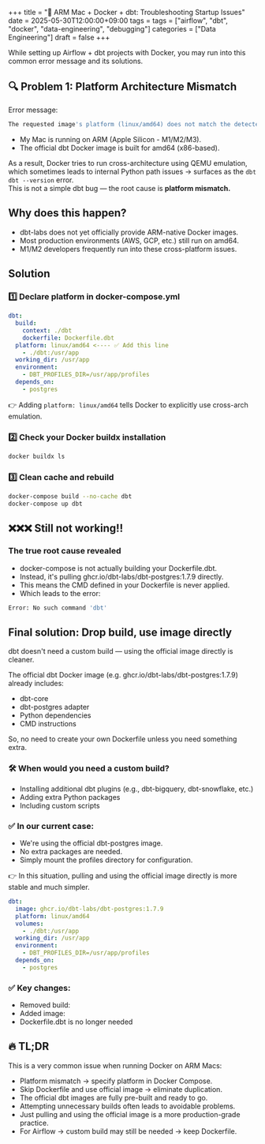 +++
title = "🔧 ARM Mac + Docker + dbt: Troubleshooting Startup Issues"
date = 2025-05-30T12:00:00+09:00
tags = tags = ["airflow", "dbt", "docker", "data-engineering", "debugging"]
categories = ["Data Engineering"]
draft = false
+++

While setting up Airflow + dbt projects with Docker, you may run into this common error message and its solutions.

## 🔍 Problem 1: Platform Architecture Mismatch

Error message:
```bash
The requested image's platform (linux/amd64) does not match the detected host platform (linux/arm64/v8)
```

- My Mac is running on ARM (Apple Silicon - M1/M2/M3).
- The official dbt Docker image is built for amd64 (x86-based).

As a result, Docker tries to run cross-architecture using QEMU emulation, which sometimes leads to internal Python path issues → surfaces as the `dbt dbt --version` error.  
This is not a simple dbt bug — the root cause is **platform mismatch.**

## Why does this happen?
- dbt-labs does not yet officially provide ARM-native Docker images.
- Most production environments (AWS, GCP, etc.) still run on amd64.
- M1/M2 developers frequently run into these cross-platform issues.

## Solution


### 1️⃣ Declare platform in docker-compose.yml

```yaml
dbt:
  build:
    context: ./dbt
    dockerfile: Dockerfile.dbt
  platform: linux/amd64 <---- ✅ Add this line
    - ./dbt:/usr/app
  working_dir: /usr/app
  environment:
    - DBT_PROFILES_DIR=/usr/app/profiles
  depends_on:
    - postgres

```
👉 Adding `platform: linux/amd64` tells Docker to explicitly use cross-arch emulation.

### 2️⃣ Check your Docker buildx installation
```bash
docker buildx ls
```

### 3️⃣ Clean cache and rebuild 
```bash
docker-compose build --no-cache dbt
docker-compose up dbt
```

## ❌❌❌ Still not working!!

### The true root cause revealed
- docker-compose is not actually building your Dockerfile.dbt.
- Instead, it's pulling ghcr.io/dbt-labs/dbt-postgres:1.7.9 directly.
- This means the CMD defined in your Dockerfile is never applied.
- Which leads to the error:

```bash
Error: No such command 'dbt'
```

## Final solution: Drop build, use image directly
dbt doesn't need a custom build — using the official image directly is cleaner.

The official dbt Docker image (e.g. ghcr.io/dbt-labs/dbt-postgres:1.7.9) already includes:
- dbt-core 
- dbt-postgres adapter
- Python dependencies
- CMD instructions

So, no need to create your own Dockerfile unless you need something extra.

### 🛠 When would you need a custom build?
- Installing additional dbt plugins (e.g., dbt-bigquery, dbt-snowflake, etc.)
- Adding extra Python packages
- Including custom scripts

### ✅ In our current case:
- We're using the official dbt-postgres image.
- No extra packages are needed.
- Simply mount the profiles directory for configuration.

👉 In this situation, pulling and using the official image directly is more stable and much simpler.

```yaml
dbt:
  image: ghcr.io/dbt-labs/dbt-postgres:1.7.9
  platform: linux/amd64
  volumes:
    - ./dbt:/usr/app
  working_dir: /usr/app
  environment:
    - DBT_PROFILES_DIR=/usr/app/profiles
  depends_on:
    - postgres
```

### ✅ Key changes:
- Removed build:
- Added image:
- Dockerfile.dbt is no longer needed

## 🔥 TL;DR
This is a very common issue when running Docker on ARM Macs:
- Platform mismatch → specify platform in Docker Compose.
- Skip Dockerfile and use official image → eliminate duplication.
- The official dbt images are fully pre-built and ready to go.
- Attempting unnecessary builds often leads to avoidable problems.
- Just pulling and using the official image is a more production-grade practice.
- For Airflow → custom build may still be needed → keep Dockerfile.